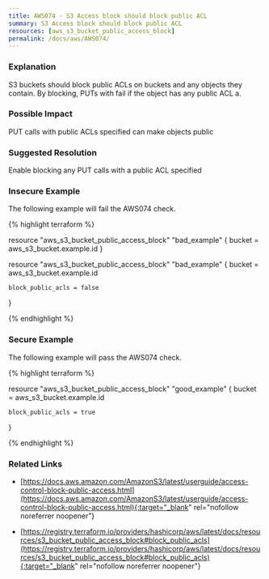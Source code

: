 ```yaml
---
title: AWS074 - S3 Access block should block public ACL
summary: S3 Access block should block public ACL 
resources: [aws_s3_bucket_public_access_block] 
permalink: /docs/aws/AWS074/
---
```

### Explanation


S3 buckets should block public ACLs on buckets and any objects they contain. By blocking, PUTs with fail if the object has any public ACL a.


### Possible Impact
PUT calls with public ACLs specified can make objects public

### Suggested Resolution
Enable blocking any PUT calls with a public ACL specified


### Insecure Example

The following example will fail the AWS074 check.

{% highlight terraform %}

resource "aws_s3_bucket_public_access_block" "bad_example" {
	bucket = aws_s3_bucket.example.id
}

resource "aws_s3_bucket_public_access_block" "bad_example" {
	bucket = aws_s3_bucket.example.id
  
	block_public_acls = false
}

{% endhighlight %}



### Secure Example

The following example will pass the AWS074 check.

{% highlight terraform %}

resource "aws_s3_bucket_public_access_block" "good_example" {
	bucket = aws_s3_bucket.example.id
  
	block_public_acls = true
}

{% endhighlight %}



### Related Links


- [https://docs.aws.amazon.com/AmazonS3/latest/userguide/access-control-block-public-access.html](https://docs.aws.amazon.com/AmazonS3/latest/userguide/access-control-block-public-access.html){:target="_blank" rel="nofollow noreferrer noopener"}

- [https://registry.terraform.io/providers/hashicorp/aws/latest/docs/resources/s3_bucket_public_access_block#block_public_acls](https://registry.terraform.io/providers/hashicorp/aws/latest/docs/resources/s3_bucket_public_access_block#block_public_acls){:target="_blank" rel="nofollow noreferrer noopener"}


